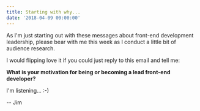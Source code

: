 ```yaml
---
title: Starting with why...
date: '2018-04-09 00:00:00'
---
```


As I'm just starting out with these messages about front-end development leadership, please bear with me this week as I conduct a little bit of audience research.

I would flipping love it if you could just reply to this email and tell me:

__What is your motivation for being or becoming a lead front-end developer?__

I'm listening... :-)

-- Jim
